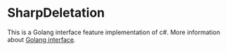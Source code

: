 SharpDeletation
==========

This is a Golang interface feature implementation of c#.
More information about [Golang interface](http://golang.org/doc/effective_go.html#interfaces_and_types).